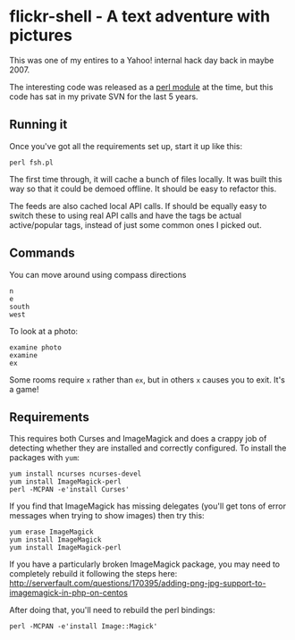 # flickr-shell - A text adventure with pictures

This was one of my entires to a Yahoo! internal hack day back in maybe 2007.

The interesting code was released as a <a href="https://github.com/iamcal/perl-Image-Caa">perl module</a> at 
the time, but this code has sat in my private SVN for the last 5 years.


## Running it

Once you've got all the requirements set up, start it up like this:

    perl fsh.pl

The first time through, it will cache a bunch of files locally. It was built this way so that
it could be demoed offline. It should be easy to refactor this.

The feeds are also cached local API calls. If should be equally easy to switch these to using
real API calls and have the tags be actual active/popular tags, instead of just some common
ones I picked out.

## Commands

You can move around using compass directions

    n
    e
    south
    west

To look at a photo:

    examine photo
    examine
    ex

Some rooms require `x` rather than `ex`, but in others `x` causes you to exit. It's a game!


## Requirements

This requires both Curses and ImageMagick and does a crappy job of detecting whether they are 
installed and correctly configured. To install the packages with `yum`:

    yum install ncurses ncurses-devel
    yum install ImageMagick-perl
    perl -MCPAN -e'install Curses'

If you find that ImageMagick has missing delegates (you'll get tons of error messages when
trying to show images) then try this:

    yum erase ImageMagick
    yum install ImageMagick
    yum install ImageMagick-perl

If you have a particularly broken ImageMagick package, you may need to completely rebuild it
following the steps here: 
http://serverfault.com/questions/170395/adding-png-jpg-support-to-imagemagick-in-php-on-centos

After doing that, you'll need to rebuild the perl bindings:

    perl -MCPAN -e'install Image::Magick'
